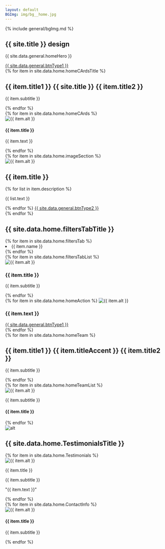 ```yaml
---
layout: default
BGImg: img/bg__home.jpg
---
```


<section class="s__full d-flex align-items-center justify-content-center">
  {% include general/bgImg.md %}
  <div class="s__full_content">
    <div class="container">
      <h1 class="h1">{{ site.title }} design</h1>
      <div class="hero">
        <p class="hero_title">{{ site.data.general.homeHero }}</p>
        <a href="#" class="btn">{{ site.data.general.btnType1 }}</a>
      </div>
    </div>
  </div>
</section>
<section class="section">
  <div class="container">
    <div class="row">
      <div class="col col-md-8 offset-md-2">
        {% for item in site.data.home.homeCArdsTitle %}
          <h2 class="h2">{{ item.title1 }} <span class="accent">{{ site.title }}</span> {{ item.title2 }}</h2>
          <p class="h2_subtitle">{{ item.subtitle }}</p>
        {% endfor %}
      </div>
    </div>
    <div class="row">
      {% for item in site.data.home.homeCArds %}
        <div class="col-12 col-md-6 col-xl-4 d-flex align-items-center flex-wrap">
          <div class="cards">
            <div class="cards_images d-flex align-items-center justify-content-center">
              <img class="cards_images_img" src="{{ item.img }}" alt="{{ item.alt }}">
            </div>
            <h4 class="h4">{{ item.title }}</h4>
            <p class="cards_text">{{ item.text }}</p>
          </div>
        </div>
      {% endfor %}
    </div>
  </div>
</section>
<section>
  {% for item in site.data.home.imageSection %}
    <div class="imageSection d-flex flex-wrap">
      <div class="imageSection_wrap">
        <img src="{{ item.img }}" alt="{{ item.alt }}" class="imageSection_wrap_img">
      </div>
      <div class="imageSection_wrap imageSection_wrap_text d-flex align-items-center flex-wrap">
        <div class="">
          <h2 class="h2">{{ item.title }}</h2>
          {% for list in item.description %}
            <p class="imageSection_wrap_subtitle">{{ list.text }}</p>
          {% endfor %}
          <a href="#" class="btn">{{ site.data.general.btnType2 }}</a>
        </div>
      </div>
    </div>
  {% endfor %}
</section>
<section class="section">
  <h2 class="h2">{{ site.data.home.filtersTabTitle }}</h2>
  <div class="filters">
    {% for item in site.data.home.filtersTab %}
      <li data-filter="{{ item.filter }}" class="filters_list">{{ item.name }}</li>
    {% endfor %}
  </div>
  <div class="sets d-flex flex-wrap">
    {% for item in site.data.home.filtersTabList %}
      <div class="sets_list {{ item.filterNames }}" >
        <img class="sets_list_img" src="{{ item.img }}" alt="{{ item.alt }}">
        <div class="sets_list_text">
          <div>
            <h3 class="h3">{{ item.title }}</h3>
            <p>{{ item.subtitle }}</p>
          </div>
        </div>
      </div>
    {% endfor %}
  </div>
</section>
<section class="section">
  {% for item in site.data.home.homeAction %}
    <img src="{{ item.img }}" alt="{{ item.alt }}" class="maskImg_bg">
    <div class="maskBg"></div>
    <div class="container">
      <div class="row">
        <div class="col d-flex align-items-center flex-wrap justify-content-around">
          <h3 class="h3">{{ item.text }}</h3>
          <a href="#" class="btn">{{ site.data.general.btnType1 }}</a>
        </div>
      </div>
    </div>
  {% endfor %}
</section>
<section class="section">
  <div class="container">
    <div class="row">
      <div class="col col-md-8 offset-md-2">
        {% for item in site.data.home.homeTeam %}
          <h2 class="h2">{{ item.title1 }} <span class="accent">{{ item.titleAccent }}</span> {{ item.title2 }}</h2>
          <p class="h2_subtitle">{{ item.subtitle }}</p>
        {% endfor %}
      </div>
    </div>
    <div class="row">
      {% for item in site.data.home.homeTeamList %}
        <div class="col-md-4 col-sm-6 col-12">
          <div class="team">
            <img src="{{ item.img }}" alt="{{ item.alt }}" class="team_img">
            <p class="team_subtitle">{{ item.subtitle }}</p>
            <h4 class="h4">{{ item.title }}</h4>
          </div>
        </div>
      {% endfor %}
    </div>
  </div>
</section>
<section class="section carousel">
  <img src="{{ site.data.home.TestimonialsBG }}" alt="alt" class="maskImg_bg">
  <div class="maskBg"></div>
  <div class="container">
    <div class="row">
      <div class="col">
        <h2 class="h2">{{ site.data.home.TestimonialsTitle }}</h2>
        <div class="carousel_slider">
          {% for item in site.data.home.Testimonials %}
            <div class="carousel_slider_slide">
              <div class="row d-flex align-items-center">
                <div class="col-md-3 col-12">
                  <img src="{{ item.img }}" alt="{{ item.alt }}" class="carousel_slider_slide_img">
                  <p class="carousel_slider_slide_author">{{ item.title }}</p>
                  <p class="carousel_slider_slide_subauthor">{{ item.subtitle }}</p>
                </div>
                <div class="col-md-9 col-12">
                  <p class="carousel_slider_slide_text">"{{ item.text }}"</p>
                </div>
              </div>
            </div>
          {% endfor %}
        </div>
      </div>
    </div>
  </div>
</section>
<section class="section">
  <div class="container">
    <div class="row">
      {% for item in site.data.home.ContactInfo %}
        <div class="col-sm-4 col-12">
          <div class="contactInfo">
            <img src="{{ item.img }}" alt="{{ item.alt }}" class="contactInfo_img">
            <h4 class="h4">{{ item.title }}</h4>
            <p class="contactInfo_subtitle">{{ item.subtitle }}</p>
          </div>
        </div>
      {% endfor %}
    </div>
  </div>
</section>
